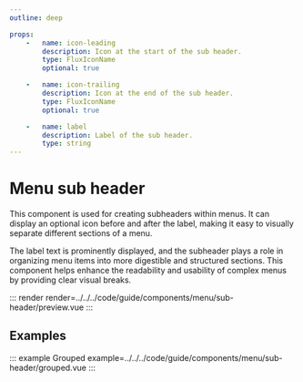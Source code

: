 ```yaml
---
outline: deep

props:
    -   name: icon-leading
        description: Icon at the start of the sub header.
        type: FluxIconName
        optional: true

    -   name: icon-trailing
        description: Icon at the end of the sub header.
        type: FluxIconName
        optional: true

    -   name: label
        description: Label of the sub header.
        type: string
---
```


# Menu sub header

This component is used for creating subheaders within menus. It can display an optional icon before and after the label, making it easy to visually separate different sections of a menu.

The label text is prominently displayed, and the subheader plays a role in organizing menu items into more digestible and structured sections. This component helps enhance the readability and usability of complex menus by providing clear visual breaks.

::: render
render=../../../code/guide/components/menu/sub-header/preview.vue
:::

<FrontmatterDocs/>

## Examples

::: example Grouped
example=../../../code/guide/components/menu/sub-header/grouped.vue
:::
